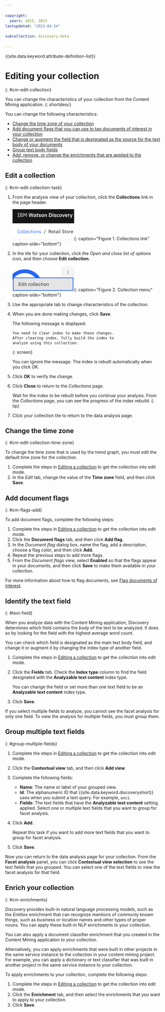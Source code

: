 ```yaml
---

copyright:
  years: 2015, 2023
lastupdated: "2023-04-24"

subcollection: discovery-data

---
```


{{site.data.keyword.attribute-definition-list}}

# Editing your collection
{: #cm-edit-collection}

You can change the characteristics of your collection from the Content Mining application.
{: shortdesc}

You can change the following characteristics:

-   [Change the time zone of your collection](#cm-edit-collection-time-zone)
-   [Add document flags that you can use to tag documents of interest in your collection](#cm-flags-add)
-   [Change or augment the field that is designated as the source for the text body of your documents](#text-field)
-   [Group text body fields](#group-multiple-fields)
-   [Add, remove, or change the enrichments that are applied to the collection](#cm-enrichments)

## Edit a collection
{: #cm-edit-collection-task}

1.  From the analysis view of your collection, click the **Collections** link in the page header.

    ![Collection link](images/cm-collections-breadcrumb.png){: caption="Figure 1. Collections link" caption-side="bottom"} 
1.  In the tile for your collection, click the *Open and close list of options* icon, and then choose **Edit collection**.

    ![Collection tile overflow menu](images/cm-edit-colxn-icon.png){: caption="Figure 2. Collection menu" caption-side="bottom"} 
1.  Use the appropriate tab to change characteristics of the collection.
1.  When you are done making changes, click **Save**. 

    The following message is displayed: 

    ```text
    You need to clear index to make these changes. 
    After clearing index, fully build the index to 
    analyze using this collection.
    ```
    {: screen}

    You can ignore the message. The index is rebuilt automatically when you click *OK*.

1.  Click **OK** to verify the change. 
1.  Click **Close** to return to the *Collections* page.

    Wait for the index to be rebuilt before you continue your analysis. From the *Collections* page, you can see the progress of the index rebuild.
    {: tip}

1.  Click your collection tile to return to the data analysis page.

## Change the time zone
{: #cm-edit-collection-time-zone}

To change the time zone that is used by the trend graph, you must edit the default time zone for the collection.

1.  Complete the steps in [Editing a collection](#cm-edit-collection-task) to get the collection into edit mode.
1.  In the *Edit* tab, change the value of the **Time zone** field, and then click **Save**.

## Add document flags
{: #cm-flags-add}

To add document flags, complete the following steps:

1.  Complete the steps in [Editing a collection](#cm-edit-collection-task) to get the collection into edit mode.
1.  Click the **Document flags** tab, and then click **Add flag**.
1.  In the *Document flag* dialog box, name the flag, add a description, choose a flag color, and then click **Add**.
1.  Repeat the previous steps to add more flags.
1.  From the *Document flags* view, select **Enabled** so that the flags appear in your documents, and then click **Save** to make them available in your collection.

For more information about how to flag documents, see [Flag documents of interest](/docs/discovery-data?topic=discovery-data-cm-analyze-data#cm-flags).

## Identify the text field
{: #text-field}

When you analyze data with the Content Mining application, Discovery determines which field contains the *body* of the text to be analyzed. It does so by looking for the field with the highest average word count.

You can check which field is designated as the main text body field, and change it or augment it by changing the index type of another field.

1.  Complete the steps in [Editing a collection](#cm-edit-collection-task) to get the collection into edit mode.
1.  Click the **Fields** tab. Check the **Index type** column to find the field designated with the **Analyzable text content** index type.

    You can change the field or set more than one text field to be an **Analyzable text content** index type.
1.  Click **Save**.

If you select multiple fields to analyze, you cannot see the facet analysis for only one field. To view the analysis for multiple fields, you must group them.

## Group multiple text fields
{: #group-multiple-fields}

1.  Complete the steps in [Editing a collection](#cm-edit-collection-task) to get the collection into edit mode.
1.  Click the **Contextual view** tab, and then click **Add view**.
1.  Complete the following fields:

    -   **Name**: The name or label of your grouped view.
    -   **Id**: The alphanumeric ID that {{site.data.keyword.discoveryshort}} uses when you submit a text query. For example, `ans1`.
    -   **Fields**: The text fields that have the **Analyzable text content** setting applied. Select one or multiple text fields that you want to group for facet analysis.

1.  Click **Add**.

    Repeat this task if you want to add more text fields that you want to group for facet analysis.
1.  Click **Save**.

Now you can return to the data analysis page for your collection. From the **Facet analysis** panel, you can click **Contextual view selection** to see the text fields that you grouped. You can select one of the text fields to view the facet analysis for that field. 

## Enrich your collection
{: #cm-enrichments}

Discovery provides built-in natural language processing models, such as the *Entities* enrichment that can recognize mentions of commonly known things, such as business or location names and other types of proper nouns. You can apply these built-in NLP enrichments to your collection.

You can also apply a document classifier enrichment that you created in the Content Mining application to your collection.

Alternatively, you can apply enrichments that were built in other projects in the same service instance to the collection in your content mining project. For example, you can apply a dictionary or text classifier that was built in another project in the same service instance to your collection.

To apply enrichments to your collection, complete the following steps:

1.  Complete the steps in [Editing a collection](#cm-edit-collection-task) to get the collection into edit mode.
1.  Click the **Enrichment** tab, and then select the enrichments that you want to apply to your collection. 
1.  Click **Save**.
